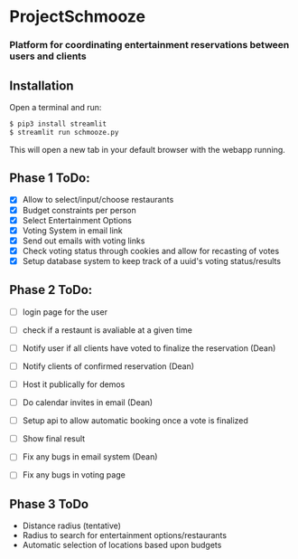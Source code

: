 # ProjectSchmooze
### Platform for coordinating entertainment reservations between users and clients


## Installation

Open a terminal and run:

```bash
$ pip3 install streamlit
$ streamlit run schmooze.py
```

This will open a new tab in your default browser with the webapp running.

## Phase 1 ToDo:
- [x] Allow to select/input/choose restaurants
- [x] Budget constraints per person 
- [x] Select Entertainment Options 
- [x] Voting System in email link 
- [x] Send out emails with voting links
- [x] Check voting status through cookies and allow for recasting of votes
- [x] Setup database system to keep track of a uuid's voting status/results

## Phase 2 ToDo:
- [ ] login page for the user
- [ ] check if a restaunt is avaliable at a given time
- [ ] Notify user if all clients have voted to finalize the reservation (Dean)
- [ ] Notify clients of confirmed reservation (Dean)
- [ ] Host it publically for demos
- [ ] Do calendar invites in email (Dean)
- [ ] Setup api to allow automatic booking once a vote is finalized
- [ ] Show final result
- [ ] Fix any bugs in email system (Dean)
- [ ] Fix any bugs in voting page


## Phase 3 ToDo
- Distance radius (tentative)
- Radius to search for entertainment options/restaurants
- Automatic selection of locations based upon budgets
